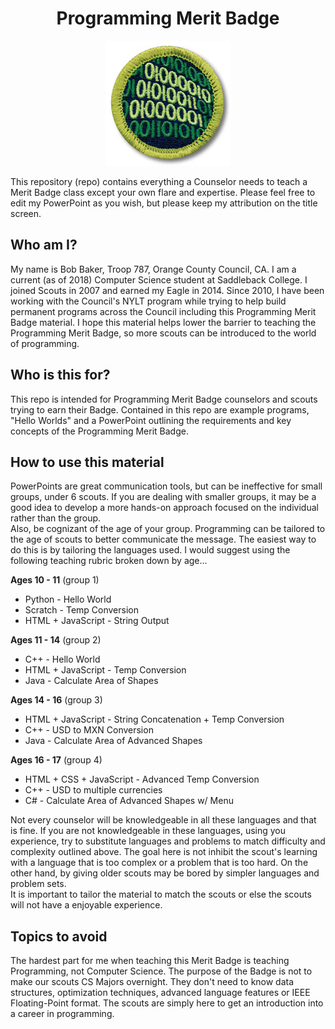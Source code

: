 <h1 align="center"> Programming Merit Badge </h1>
<div align="center">
  <img align="center" src="/rec/Programming.jpg" />
</div>
<br>
This repository (repo) contains everything a Counselor needs to teach a Merit Badge class except your own flare and expertise.  
Please feel free to edit my PowerPoint as you wish, but please keep my attribution on the title screen.  
<br>

## Who am I?
My name is Bob Baker, Troop 787, Orange County Council, CA.
I am a current (as of 2018) Computer Science student at Saddleback College.  I joined Scouts in 2007 and earned my Eagle in 2014. Since 2010, I have been working with the Council's NYLT program while trying to help build permanent programs across the Council including this Programming Merit Badge material.  I hope this material helps lower the barrier to teaching the Programming Merit Badge, so more scouts can be introduced to the world of programming.


## Who is this for?
This repo is intended for Programming Merit Badge counselors and scouts trying to earn their Badge. Contained in this repo are example programs, "Hello Worlds" and a PowerPoint outlining the requirements and key concepts of the Programming Merit Badge.  


## How to use this material
PowerPoints are great communication tools, but can be ineffective for small groups, under 6 scouts.  If you are dealing with smaller groups, it may be a good idea to develop a more hands-on approach focused on the individual rather than the group.  
Also, be cognizant of the age of your group.  Programming can be tailored to the age of scouts to better communicate the message. The easiest way to do this is by tailoring the languages used.  I would suggest using the following teaching rubric broken down by age...

__Ages 10 - 11__ (group 1)
 * Python - Hello World
 * Scratch - Temp Conversion 
 * HTML + JavaScript - String Output
 
__Ages 11 - 14__ (group 2)
 * C++ - Hello World
 * HTML + JavaScript - Temp Conversion
 * Java - Calculate Area of Shapes
 
__Ages 14 - 16__ (group 3)
 * HTML + JavaScript - String Concatenation + Temp Conversion
 * C++ - USD to MXN Conversion
 * Java - Calculate Area of Advanced Shapes
 
__Ages 16 - 17__ (group 4)
 * HTML + CSS + JavaScript - Advanced Temp Conversion
 * C++ - USD to multiple currencies
 * C# - Calculate Area of Advanced Shapes w/ Menu

Not every counselor will be knowledgeable in all these languages and that is fine. If you are not knowledgeable in these languages, using you experience, try to substitute languages and problems to match difficulty and complexity outlined above.
The goal here is not inhibit the scout's learning with a language that is too complex or a problem that is too hard.  On the other hand, by giving older scouts may be bored by simpler languages and problem sets.  
It is important to tailor the material to match the scouts or else the scouts will not have a enjoyable experience.


## Topics to avoid
The hardest part for me when teaching this Merit Badge is teaching Programming, not Computer Science.  The purpose of the Badge is not to make our scouts CS Majors overnight.  They don't need to know data structures, optimization techniques, advanced language features or IEEE Floating-Point format.  The scouts are simply here to get an introduction into a career in programming.   

